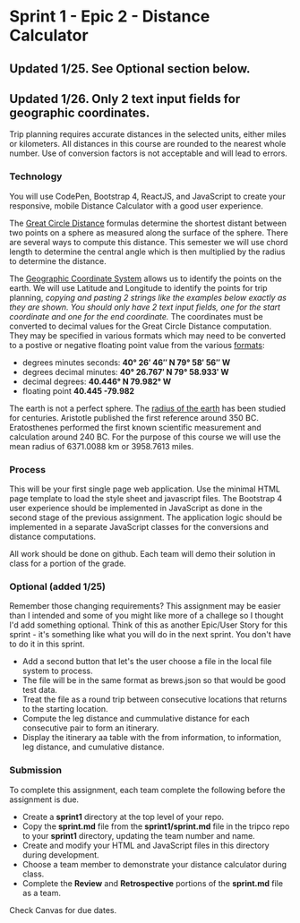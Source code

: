 # Sprint 1 - Epic 2 - Distance Calculator
## Updated 1/25.  See Optional section below.
## Updated 1/26.  Only 2 text input fields for geographic coordinates.

Trip planning requires accurate distances in the selected units, either miles or kilometers.
All distances in this course are rounded to the nearest whole number.
Use of conversion factors is not acceptable and will lead to errors.

### Technology
You will use CodePen, Bootstrap 4, ReactJS, and JavaScript to create your responsive, mobile Distance Calculator with a good user experience.

The [Great Circle Distance](https://en.wikipedia.org/wiki/Great-circle_distance) formulas determine the shortest distant between two points on a sphere as measured along the surface of the sphere.
There are several ways to compute this distance.
This semester we will use chord length to determine the central angle which is then multiplied by the radius to determine the distance.

The [Geographic Coordinate System](https://en.wikipedia.org/wiki/Geographic_coordinate_system) allows us to identify the points on the earth.
We will use Latitude and Longitude to identify the points for trip planning, _copying and pasting 2 strings like the examples below exactly as they are shown._
_You should only have 2 text input fields, one for the start coordinate and one for the end coordinate._
The coordinates must be converted to decimal values for the Great Circle Distance computation.
They may be specified in various formats which may need to be converted to a postive or negative floating point value from the various [formats](https://en.wikipedia.org/wiki/Decimal_degrees):
* degrees minutes seconds: __40° 26′ 46″ N 79° 58′ 56″ W__
* degrees decimal minutes: __40° 26.767′ N 79° 58.933′ W__
* decimal degrees: __40.446° N 79.982° W__
* floating point __40.445 -79.982__

The earth is not a perfect sphere.
The [radius of the earth](https://en.wikipedia.org/wiki/Earth_radius) has been studied for centuries.
Aristotle published the first reference around 350 BC.
Eratosthenes performed the first known scientific measurement and calculation around 240 BC.
For the purpose of this course we will use the mean radius of 6371.0088 km or 3958.7613 miles.

### Process
This will be your first single page web application.
Use the minimal HTML page template to load the style sheet and javascript files.
The Bootstrap 4 user experience should be implemented in JavaScript as done in the second stage of the previous assignment.
The application logic should be implemented in a separate JavaScript classes for the conversions and distance computations.

All work should be done on github.
Each team will demo their solution in class for a portion of the grade.

### Optional (added 1/25)
Remember those changing requirements?
This assignment may be easier than I intended and some of you might like more of a challege so I thought I'd add something optional.
Think of this as another Epic/User Story for this sprint - it's something like what you will do in the next sprint.
You don't have to do it in this sprint.
* Add a second button that let's the user choose a file in the local file system to process.
* The file will be in the same format as brews.json so that would be good test data.
* Treat the file as a round trip between consecutive locations that returns to the starting location.
* Compute the leg distance and cummulative distance for each consecutive pair to form an itinerary.
* Display the itinerary aa table with the from information, to information, leg distance, and cumulative distance.

### Submission
To complete this assignment, each team complete the following before the assignment is due.
* Create a **sprint1** directory at the top level of your repo.
* Copy the **sprint.md** file from the **sprint1/sprint.md** file in the tripco repo to your **sprint1** directory, updating the team number and name.
* Create and modify your HTML and JavaScript files in this directory during development.
* Choose a team member to demonstrate your distance calculator during class.
* Complete the **Review** and **Retrospective** portions of the **sprint.md** file as a team.

Check Canvas for due dates.
